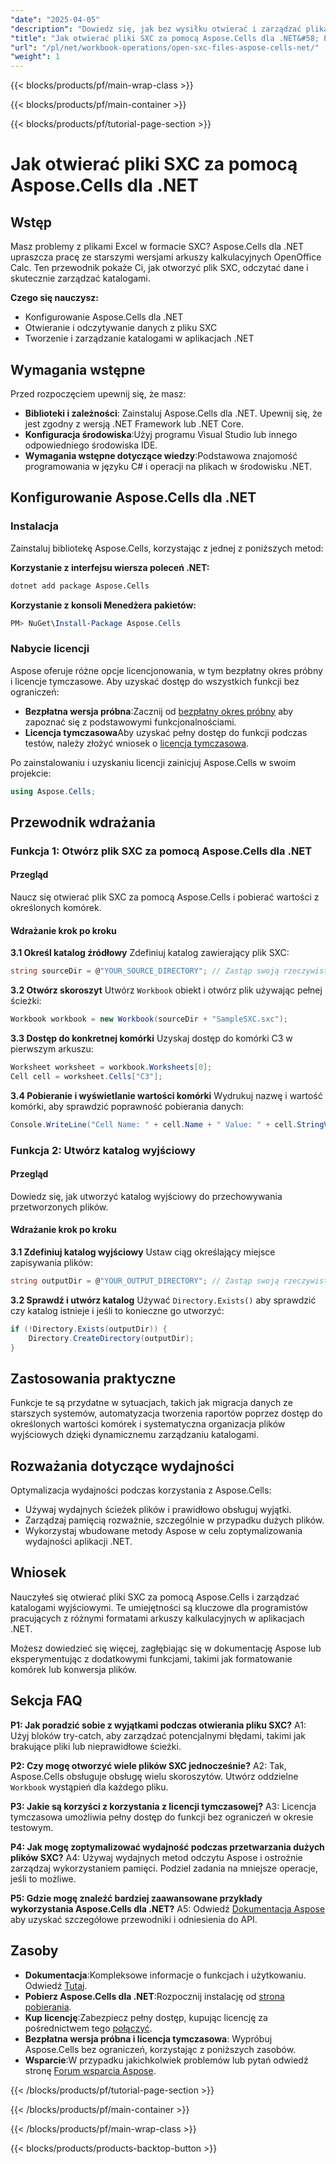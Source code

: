```yaml
---
"date": "2025-04-05"
"description": "Dowiedz się, jak bez wysiłku otwierać i zarządzać plikami SXC za pomocą Aspose.Cells dla .NET. Ten przewodnik obejmuje instalację, odczyt danych i zarządzanie katalogami."
"title": "Jak otwierać pliki SXC za pomocą Aspose.Cells dla .NET&#58; Przewodnik krok po kroku"
"url": "/pl/net/workbook-operations/open-sxc-files-aspose-cells-net/"
"weight": 1
---
```


{{< blocks/products/pf/main-wrap-class >}}

{{< blocks/products/pf/main-container >}}

{{< blocks/products/pf/tutorial-page-section >}}


# Jak otwierać pliki SXC za pomocą Aspose.Cells dla .NET

## Wstęp

Masz problemy z plikami Excel w formacie SXC? Aspose.Cells dla .NET upraszcza pracę ze starszymi wersjami arkuszy kalkulacyjnych OpenOffice Calc. Ten przewodnik pokaże Ci, jak otworzyć plik SXC, odczytać dane i skutecznie zarządzać katalogami.

**Czego się nauczysz:**
- Konfigurowanie Aspose.Cells dla .NET
- Otwieranie i odczytywanie danych z pliku SXC
- Tworzenie i zarządzanie katalogami w aplikacjach .NET

## Wymagania wstępne

Przed rozpoczęciem upewnij się, że masz:
- **Biblioteki i zależności**: Zainstaluj Aspose.Cells dla .NET. Upewnij się, że jest zgodny z wersją .NET Framework lub .NET Core.
- **Konfiguracja środowiska**:Użyj programu Visual Studio lub innego odpowiedniego środowiska IDE.
- **Wymagania wstępne dotyczące wiedzy**:Podstawowa znajomość programowania w języku C# i operacji na plikach w środowisku .NET.

## Konfigurowanie Aspose.Cells dla .NET

### Instalacja
Zainstaluj bibliotekę Aspose.Cells, korzystając z jednej z poniższych metod:

**Korzystanie z interfejsu wiersza poleceń .NET:**
```bash
dotnet add package Aspose.Cells
```

**Korzystanie z konsoli Menedżera pakietów:**
```powershell
PM> NuGet\Install-Package Aspose.Cells
```

### Nabycie licencji
Aspose oferuje różne opcje licencjonowania, w tym bezpłatny okres próbny i licencje tymczasowe. Aby uzyskać dostęp do wszystkich funkcji bez ograniczeń:

- **Bezpłatna wersja próbna**:Zacznij od [bezpłatny okres próbny](https://releases.aspose.com/cells/net/) aby zapoznać się z podstawowymi funkcjonalnościami.
- **Licencja tymczasowa**Aby uzyskać pełny dostęp do funkcji podczas testów, należy złożyć wniosek o [licencja tymczasowa](https://purchase.aspose.com/temporary-license/).

Po zainstalowaniu i uzyskaniu licencji zainicjuj Aspose.Cells w swoim projekcie:
```csharp
using Aspose.Cells;
```

## Przewodnik wdrażania

### Funkcja 1: Otwórz plik SXC za pomocą Aspose.Cells dla .NET

#### Przegląd
Naucz się otwierać plik SXC za pomocą Aspose.Cells i pobierać wartości z określonych komórek.

#### Wdrażanie krok po kroku
**3.1 Określ katalog źródłowy**
Zdefiniuj katalog zawierający plik SXC:
```csharp
string sourceDir = @"YOUR_SOURCE_DIRECTORY"; // Zastąp swoją rzeczywistą ścieżką
```
**3.2 Otwórz skoroszyt**
Utwórz `Workbook` obiekt i otwórz plik używając pełnej ścieżki:
```csharp
Workbook workbook = new Workbook(sourceDir + "SampleSXC.sxc");
```
**3.3 Dostęp do konkretnej komórki**
Uzyskaj dostęp do komórki C3 w pierwszym arkuszu:
```csharp
Worksheet worksheet = workbook.Worksheets[0];
Cell cell = worksheet.Cells["C3"];
```
**3.4 Pobieranie i wyświetlanie wartości komórki**
Wydrukuj nazwę i wartość komórki, aby sprawdzić poprawność pobierania danych:
```csharp
Console.WriteLine("Cell Name: " + cell.Name + " Value: " + cell.StringValue);
```
### Funkcja 2: Utwórz katalog wyjściowy

#### Przegląd
Dowiedz się, jak utworzyć katalog wyjściowy do przechowywania przetworzonych plików.

#### Wdrażanie krok po kroku
**3.1 Zdefiniuj katalog wyjściowy**
Ustaw ciąg określający miejsce zapisywania plików:
```csharp
string outputDir = @"YOUR_OUTPUT_DIRECTORY"; // Zastąp swoją rzeczywistą ścieżką
```
**3.2 Sprawdź i utwórz katalog**
Używać `Directory.Exists()` aby sprawdzić czy katalog istnieje i jeśli to konieczne go utworzyć:
```csharp
if (!Directory.Exists(outputDir)) {
    Directory.CreateDirectory(outputDir);
}
```
## Zastosowania praktyczne

Funkcje te są przydatne w sytuacjach, takich jak migracja danych ze starszych systemów, automatyzacja tworzenia raportów poprzez dostęp do określonych wartości komórek i systematyczna organizacja plików wyjściowych dzięki dynamicznemu zarządzaniu katalogami.

## Rozważania dotyczące wydajności
Optymalizacja wydajności podczas korzystania z Aspose.Cells:
- Używaj wydajnych ścieżek plików i prawidłowo obsługuj wyjątki.
- Zarządzaj pamięcią rozważnie, szczególnie w przypadku dużych plików.
- Wykorzystaj wbudowane metody Aspose w celu zoptymalizowania wydajności aplikacji .NET.

## Wniosek
Nauczyłeś się otwierać pliki SXC za pomocą Aspose.Cells i zarządzać katalogami wyjściowymi. Te umiejętności są kluczowe dla programistów pracujących z różnymi formatami arkuszy kalkulacyjnych w aplikacjach .NET.

Możesz dowiedzieć się więcej, zagłębiając się w dokumentację Aspose lub eksperymentując z dodatkowymi funkcjami, takimi jak formatowanie komórek lub konwersja plików.

## Sekcja FAQ
**P1: Jak poradzić sobie z wyjątkami podczas otwierania pliku SXC?**
A1: Użyj bloków try-catch, aby zarządzać potencjalnymi błędami, takimi jak brakujące pliki lub nieprawidłowe ścieżki.

**P2: Czy mogę otworzyć wiele plików SXC jednocześnie?**
A2: Tak, Aspose.Cells obsługuje obsługę wielu skoroszytów. Utwórz oddzielne `Workbook` wystąpień dla każdego pliku.

**P3: Jakie są korzyści z korzystania z licencji tymczasowej?**
A3: Licencja tymczasowa umożliwia pełny dostęp do funkcji bez ograniczeń w okresie testowym.

**P4: Jak mogę zoptymalizować wydajność podczas przetwarzania dużych plików SXC?**
A4: Używaj wydajnych metod odczytu Aspose i ostrożnie zarządzaj wykorzystaniem pamięci. Podziel zadania na mniejsze operacje, jeśli to możliwe.

**P5: Gdzie mogę znaleźć bardziej zaawansowane przykłady wykorzystania Aspose.Cells dla .NET?**
A5: Odwiedź [Dokumentacja Aspose](https://reference.aspose.com/cells/net/) aby uzyskać szczegółowe przewodniki i odniesienia do API.

## Zasoby
- **Dokumentacja**:Kompleksowe informacje o funkcjach i użytkowaniu. Odwiedź [Tutaj](https://reference.aspose.com/cells/net/).
- **Pobierz Aspose.Cells dla .NET**:Rozpocznij instalację od [strona pobierania](https://releases.aspose.com/cells/net/).
- **Kup licencję**:Zabezpiecz pełny dostęp, kupując licencję za pośrednictwem tego [połączyć](https://purchase.aspose.com/buy).
- **Bezpłatna wersja próbna i licencja tymczasowa**: Wypróbuj Aspose.Cells bez ograniczeń, korzystając z poniższych zasobów.
- **Wsparcie**:W przypadku jakichkolwiek problemów lub pytań odwiedź stronę [Forum wsparcia Aspose](https://forum.aspose.com/c/cells/9).

{{< /blocks/products/pf/tutorial-page-section >}}

{{< /blocks/products/pf/main-container >}}

{{< /blocks/products/pf/main-wrap-class >}}

{{< blocks/products/products-backtop-button >}}